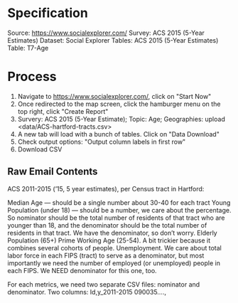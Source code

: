 # Specification #
Source: <https://www.socialexplorer.com/>
Survey: ACS 2015 (5-Year Estimates)
Dataset: Social Explorer Tables: ACS 2015 (5-Year Estimates)
Table: T7-Age

# Process #
1. Navigate to <https://www.socialexplorer.com/>, click on "Start Now"
2. Once redirected to the map screen, click the hamburger menu on the top right, click "Create Report"
3. Survery: ACS 2015 (5-Year Estimate); Topic: Age; Geographies: upload <data/ACS-hartford-tracts.csv> 
4. A new tab will load with a bunch of tables. Click on "Data Download"
5. Check output options: "Output column labels in first row"
6. Download CSV


## Raw Email Contents ##
ACS 2011-2015 (’15, 5 year estimates), per Census tract in Hartford:

 Median Age — should be a single number about 30-40 for each tract
 Young Population (under 18) — should be a number, we care about the percentage. So nominator should be the total number of residents of that tract who are younger than 18, and the denominator should be the total number of residents in that tract. We have the denominator, so don’t worry.
 Elderly Population (65+)
 Prime Working Age (25-54). A bit trickier because it combines several cohorts of people.
 Unemployment. We care about total labor force in each FIPS (tract) to serve as a denominator, but most importantly we need the number of employed (or unemployed) people in each FIPS. We NEED denominator for this one, too.

 For each metrics, we need two separate CSV files: nominator and denominator.
 Two columns:
   Id,y_2011-2015
 090035….,
